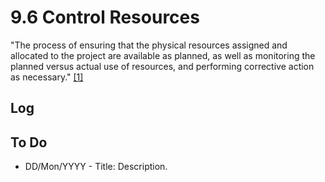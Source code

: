 # 9.6 Control Resources

"The process of ensuring that the physical resources assigned and allocated to
the project are available as planned, as well as monitoring the planned versus
actual use of resources, and performing corrective action as necessary."
[[1]](../home.md#references)

## Log

## To Do

- DD/Mon/YYYY - Title: Description.
